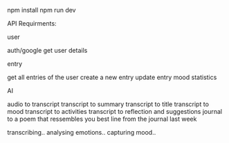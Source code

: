 npm install
npm run dev




API Requirments:

user

auth/google
get user details

entry 

get all entries of the user
create a new entry
update entry
mood statistics

AI

audio to transcript
transcript to summary
transcript to title
transcript to mood
transcript to activities
transcript to reflection and suggestions
journal to a poem that ressembles you
best line from the journal last week





transcribing..
analysing emotions..
capturing mood..